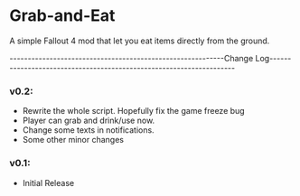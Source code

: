 # Grab-and-Eat
<p>A simple Fallout 4 mod that let you eat items directly from the ground.</p>
<p>-----------------------------------------------------------Change Log--------------------------------------------------------------------</p>
<h3>v0.2:</h3>
<ul>
<li>Rewrite the whole script. Hopefully fix the game freeze bug</li>
<li>Player can grab and drink/use now.</li>
<li>Change some texts in notifications.</li>
<li>Some other minor changes</li>
</ul>
<h3>v0.1:</h3>
<ul>
<li>Initial Release</li>
</ul>